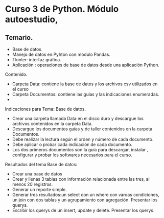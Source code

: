 # Curso 3 de Python. Módulo autoestudio,

 ## Temario.
  - Base de datos.
  - Manejo de datos en  Pyhton con módulo Pandas.
  - Tkinter: interfaz gráfica.
  - Aplicación : operaciones de base de datos desde una aplicación Python.

Contenido.

  - Carpeta Data: contiene la base de datos y los archivos csv utilizados en el curso
  - Carpeta Documentos: contiene las guías y las indicaciones enumeradas.
  - 
Indicaciones para Tema: Base de datos.

  - Crear una carpeta llamada Data en el disco duro y descargue los archivos contenidos en la carpeta Data.
  - Descargue los documentos guías y de taller contenidos en la carpeta Documentos.
  - Debe realizar la lectura según el orden y número de cada documento.
  - Debe aplicar o probar cada indicación de cada documento.
  - Los dos primeros documentos son la guía para descargar, instalar , configurar y probar los softwares necesarios para el curso.

Resultados del tema Base de datos:
  - Crear una base de datos
  - Crear y llenas 3 tablas con información relacionada entre las tres, al menos 20 registros.
  - Generar un reporte simple.
  - Generar tres resultados:un select con un where con varoas condiciones,  un join con dos tablas y un agrupamiento con agregación. Presentar los querys.
  - Escribir los querys de un insert, update y delete. Presentar los querys.

